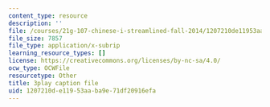 ```yaml
---
content_type: resource
description: ''
file: /courses/21g-107-chinese-i-streamlined-fall-2014/1207210de11953aaba9e71df20916efa_-56G36H8BvY.vtt
file_size: 7857
file_type: application/x-subrip
learning_resource_types: []
license: https://creativecommons.org/licenses/by-nc-sa/4.0/
ocw_type: OCWFile
resourcetype: Other
title: 3play caption file
uid: 1207210d-e119-53aa-ba9e-71df20916efa
---
```

